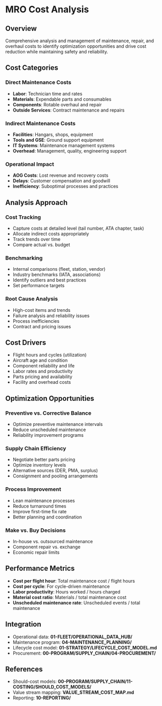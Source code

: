 # MRO Cost Analysis

## Overview

Comprehensive analysis and management of maintenance, repair, and overhaul costs to identify optimization opportunities and drive cost reduction while maintaining safety and reliability.

## Cost Categories

### Direct Maintenance Costs
- **Labor**: Technician time and rates
- **Materials**: Expendable parts and consumables
- **Components**: Rotable overhaul and repair
- **Outside Services**: Contract maintenance and repairs

### Indirect Maintenance Costs
- **Facilities**: Hangars, shops, equipment
- **Tools and GSE**: Ground support equipment
- **IT Systems**: Maintenance management systems
- **Overhead**: Management, quality, engineering support

### Operational Impact
- **AOG Costs**: Lost revenue and recovery costs
- **Delays**: Customer compensation and goodwill
- **Inefficiency**: Suboptimal processes and practices

## Analysis Approach

### Cost Tracking
- Capture costs at detailed level (tail number, ATA chapter, task)
- Allocate indirect costs appropriately
- Track trends over time
- Compare actual vs. budget

### Benchmarking
- Internal comparisons (fleet, station, vendor)
- Industry benchmarks (IATA, associations)
- Identify outliers and best practices
- Set performance targets

### Root Cause Analysis
- High-cost items and trends
- Failure analysis and reliability issues
- Process inefficiencies
- Contract and pricing issues

## Cost Drivers

- Flight hours and cycles (utilization)
- Aircraft age and condition
- Component reliability and life
- Labor rates and productivity
- Parts pricing and availability
- Facility and overhead costs

## Optimization Opportunities

### Preventive vs. Corrective Balance
- Optimize preventive maintenance intervals
- Reduce unscheduled maintenance
- Reliability improvement programs

### Supply Chain Efficiency
- Negotiate better parts pricing
- Optimize inventory levels
- Alternative sources (DER, PMA, surplus)
- Consignment and pooling arrangements

### Process Improvement
- Lean maintenance processes
- Reduce turnaround times
- Improve first-time fix rate
- Better planning and coordination

### Make vs. Buy Decisions
- In-house vs. outsourced maintenance
- Component repair vs. exchange
- Economic repair limits

## Performance Metrics

- **Cost per flight hour**: Total maintenance cost / flight hours
- **Cost per cycle**: For cycle-driven maintenance
- **Labor productivity**: Hours worked / hours charged
- **Material cost ratio**: Materials / total maintenance cost
- **Unscheduled maintenance rate**: Unscheduled events / total maintenance

## Integration

- Operational data: **01-FLEET/OPERATIONAL_DATA_HUB/**
- Maintenance program: **04-MAINTENANCE_PLANNING/**
- Lifecycle cost model: **01-STRATEGY/LIFECYCLE_COST_MODEL.md**
- Procurement: **00-PROGRAM/SUPPLY_CHAIN/04-PROCUREMENT/**

## References

- Should-cost models: **00-PROGRAM/SUPPLY_CHAIN/11-COSTING/SHOULD_COST_MODELS/**
- Value stream mapping: **VALUE_STREAM_COST_MAP.md**
- Reporting: **10-REPORTING/**
